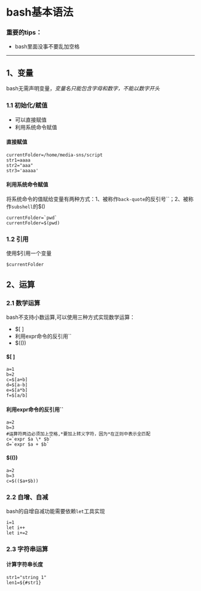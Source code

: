 bash基本语法
========

### 重要的tips：
* bash里面没事不要乱加空格

------

## 1、变量

bash无需声明变量，*变量名只能包含字母和数字，不能以数字开头*

### 1.1 初始化/赋值

* 可以直接赋值
* 利用系统命令赋值

#### 直接赋值

    currentFolder=/home/media-sns/script
    str1=aaaa
    str2="aaa"
    str3='aaaaa'

#### 利用系统命令赋值

将系统命令的值赋给变量有两种方式：1、被称作`back-quote`的反引号\`\`；2、被称作`subshell`的$()

    currentFolder=`pwd`
    currentFolder=$(pwd)
    
### 1.2 引用

使用$引用一个变量
    
    $currentFolder

## 2、运算

### 2.1 数学运算

bash不支持小数运算,可以使用三种方式实现数学运算：

* $[ ]
* 利用expr命令的反引用\`\`
* $(())

#### $[ ]

    a=1
    b=2
    c=$[a+b]
    d=$[a-b]
    e=$[a*b]
    f=$[a/b]

#### 利用expr命令的反引用\`\`

    a=2
    b=3
    #运算符两边必须加上空格,*要加上转义字符，因为*在正则中表示全匹配
    c=`expr $a \* $b`
    d=`expr $a + $b`

#### $(())

    a=2
    b=3
    c=$(($a+$b))

### 2.2 自增、自减

bash的自增自减功能需要依赖`let`工具实现

    i=1
    let i++
    let i+=2
    
### 2.3 字符串运算

#### 计算字符串长度

    str1="string 1"
    len1=${#str1}
    
    